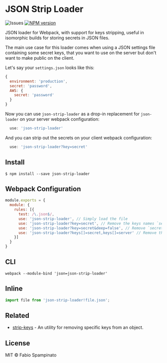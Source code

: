# JSON Strip Loader

![Issues](https://img.shields.io/github/issues/fabiospampinato/json-strip-loader.svg)
[![NPM version](https://img.shields.io/npm/v/json-strip-loader.svg)](https://www.npmjs.com/package/json-strip-loader)

JSON loader for Webpack, with support for keys stripping, useful in isomorphic builds for storing secrets in JSON files.

The main use case for this loader comes when using a JSON settings file containing some secret keys, that you want to use on the server but don't want to make public on the client.

Let's say your `settings.json` looks like this:

```js
{
  environment: 'production',
  secret: 'password',
  AWS: {
    secret: 'password'
  }
}
```

Now you can use `json-strip-loader` as a drop-in replacement for `json-loader` on your server webpack configuration:

```js
  use: 'json-strip-loader'
```

And you can strip out the secrets on your client webpack configuration:

```js
  use: 'json-strip-loader?key=secret'
```

## Install

```shell
$ npm install --save json-strip-loader
```

## Webpack Configuration

```js
module.exports = {
  module: {
    rules: [{
      test: /\.json$/,
      use: 'json-strip-loader', // Simply load the file
      use: 'json-strip-loader?key=secret', // Remove the keys names `secret` from the files
      use: 'json-strip-loader?key=secret&deep=false', // Remove `secret` only from the root level
      use: 'json-strip-loader?keys[]=secret,keys[]=server' // Remove the keys names `secret` and `server` from the files
    }]
  }
}
```

## CLI

```shell
webpack --module-bind 'json=json-strip-loader'
```

## Inline

```js
import file from 'json-strip-loader!file.json';
```

## Related

- [strip-keys](https://github.com/fabiospampinato/strip-keys) - An utility for removing specific keys from an object.

## License

MIT © Fabio Spampinato
